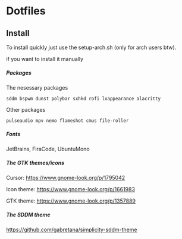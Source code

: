 # Dotfiles

## Install

To install quickly just use the setup-arch.sh (only for arch users btw).

if you want to install it manually

##### Packages
The nesessary packages
```
sddm bspwm dunst polybar sxhkd rofi lxappearance alacritty
```
Other packages
```
pulseaudio mpv nemo flameshot cmus file-roller
```

##### Fonts 
JetBrains, FiraCode, UbuntuMono

##### The GTK themes/icons

Cursor: https://www.gnome-look.org/p/1795042

Icon theme: https://www.gnome-look.org/p/1661983

GTK theme: https://www.gnome-look.org/p/1357889

##### The SDDM theme

https://github.com/gabretana/simplicity-sddm-theme
